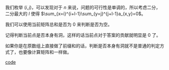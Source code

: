 我们枚举 $(i,j)$，可以发现对于 $n$ 来说，问题的可行性是单调的，所以考虑二分，二分最大的 $l$ 使得 $\sum_{x=i}^{i+l-1}\sum_{y=j}^{j+l-1}a_{x,y}=0$。

我们可以使用当前矩阵总和是否为 $0$ 来判断是否为空。

记得判断当前点是否本身有洞，这样的话当前点对于答案的贡献就明显是 $0$ 了。

如果你是在原数组上直接做了前缀和的话，判断是否本身有洞就不是普通的判定方式了，也要像计算矩阵和一样做。

[code](https://atcoder.jp/contests/abc311/submissions/43874285)